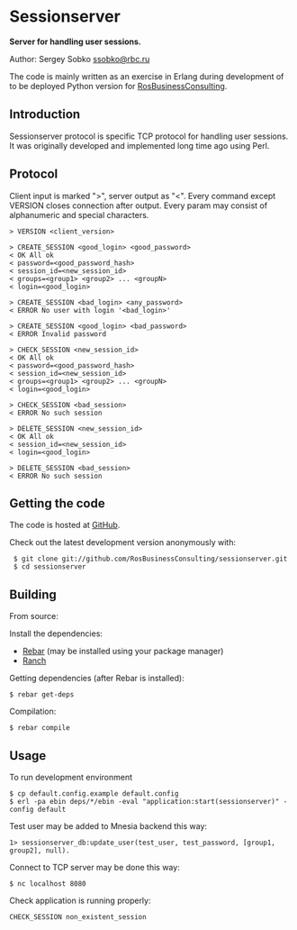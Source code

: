 Sessionserver
=============

**Server for handling user sessions.**

Author: Sergey Sobko <ssobko@rbc.ru>

The code is mainly written as an exercise in Erlang during development of to be deployed Python version for 
[RosBusinessConsulting](http://rbcholding.com/).

## Introduction

Sessionserver protocol is specific TCP protocol for handling user sessions. It was originally developed and implemented
long time ago using Perl.

## Protocol

Client input is marked ">", server output as "<". Every command except VERSION closes connection after output.
Every param may consist of alphanumeric and special characters.

```
> VERSION <client_version>

> CREATE_SESSION <good_login> <good_password> 
< OK All ok
< password=<good_password_hash>
< session_id=<new_session_id>
< groups=<group1> <group2> ... <groupN>
< login=<good_login>

> CREATE_SESSION <bad_login> <any_password> 
< ERROR No user with login '<bad_login>'

> CREATE_SESSION <good_login> <bad_password> 
< ERROR Invalid password

> CHECK_SESSION <new_session_id>
< OK All ok
< password=<good_password_hash>
< session_id=<new_session_id>
< groups=<group1> <group2> ... <groupN>
< login=<good_login>

> CHECK_SESSION <bad_session>
< ERROR No such session

> DELETE_SESSION <new_session_id>
< OK All ok
< session_id=<new_session_id>
< login=<good_login>

> DELETE_SESSION <bad_session>
< ERROR No such session
```

## Getting the code

The code is hosted at [GitHub](https://github.com/RosBusinessConsulting/sessionserver/).

Check out the latest development version anonymously with:

```
 $ git clone git://github.com/RosBusinessConsulting/sessionserver.git
 $ cd sessionserver
```

## Building

From source:

Install the dependencies:

- [Rebar](https://github.com/basho/rebar/) (may be installed using your package manager)
- [Ranch](https://github.com/ninenines/ranch/)

Getting dependencies (after Rebar is installed):

    $ rebar get-deps
    
Compilation:

    $ rebar compile
    
## Usage

To run development environment
```
$ cp default.config.example default.config
$ erl -pa ebin deps/*/ebin -eval "application:start(sessionserver)" -config default
```

Test user may be added to Mnesia backend this way:

    1> sessionserver_db:update_user(test_user, test_password, [group1, group2], null).

Connect to TCP server may be done this way:

    $ nc localhost 8080
    
Check application is running properly:

    CHECK_SESSION non_existent_session
    
 